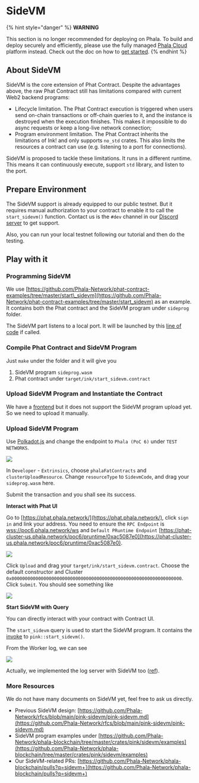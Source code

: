 # SideVM

{% hint style="danger" %}
**WARNING**

This section is no longer recommended for deploying on Phala. To build and deploy securely and efficiently, please use the fully managed [Phala Cloud](https://cloud.phala.network) platform instead. Check out the doc on how to [get started](../../cloud/getting-started/getting-started.md).
{% endhint %}

## About SideVM <a href="#about-sidevm" id="about-sidevm"></a>

SideVM is the core extension of Phat Contract. Despite the advantages above, the raw Phat Contract still has limitations compared with current Web2 backend programs:

* Lifecycle limitation. The Phat Contract execution is triggered when users send on-chain transactions or off-chain queries to it, and the instance is destroyed when the execution finishes. This makes it impossible to do async requests or keep a long-live network connection;
* Program environment limitation. The Phat Contract inherits the limitations of Ink! and only supports `no_std` crates. This also limits the resources a contract can use (e.g. listening to a port for connections).

SideVM is proposed to tackle these limitations. It runs in a different runtime. This means it can continuously execute, support `std` library, and listen to the port.

## Prepare Environment <a href="#prepare-environment" id="prepare-environment"></a>

The SideVM support is already equipped to our public testnet. But it requires manual authorization to your contract to enable it to call the `start_sidevm()` function. Contact us is the `#dev` channel in our [Discord server](https://discord.gg/phala-network) to get support.

Also, you can run your local testnet following our tutorial and then do the testing.

## Play with it <a href="#play-with-it" id="play-with-it"></a>

### Programming SideVM <a href="#programming-sidevm" id="programming-sidevm"></a>

We use [https://github.com/Phala-Network/phat-contract-examples/tree/master/start\_sidevm](https://github.com/Phala-Network/phat-contract-examples/tree/master/start_sidevm) as an example. It contains both the Phat contract and the SideVM program under `sideprog` folder.

The SideVM part listens to a local port. It will be launched by this [line of code](https://github.com/Phala-Network/phat-contract-examples/blob/master/start_sidevm/lib.rs#L29) if called.

### Compile Phat Contract and SideVM Program <a href="#compile-phat-contract-and-sidevm-program" id="compile-phat-contract-and-sidevm-program"></a>

Just `make` under the folder and it will give you

1. SideVM program `sideprog.wasm`
2. Phat contract under `target/ink/start_sidevm.contract`

### Upload SideVM Program and Instantiate the Contract <a href="#upload-sidevm-program-and-instantiate-the-contract" id="upload-sidevm-program-and-instantiate-the-contract"></a>

We have a [frontend](https://phat.phala.network/) but it does not support the SideVM program upload yet. So we need to upload it manually.

### **Upload SideVM Program**

Use [Polkadot.js](https://polkadot.js.org/apps/) and change the endpoint to `Phala (PoC 6)` under `TEST NETWORKS`.

![](https://i.imgur.com/gerZoKj.png)

In `Developer` - `Extrinsics`, choose `phalaFatContracts` and `clusterUploadResource`. Change `resourceType` to `SidevmCode`, and drag your `sideprog.wasm` here.

Submit the transaction and you shall see its success.

**Interact with Phat UI**

Go to [https://phat.phala.network/](https://phat.phala.network/), click `sign in` and link your address. You need to ensure the `RPC Endpoint` is [wss://poc6.phala.network/ws](wss://poc5.phala.network/ws) and `Default PRuntime Endpoint` [https://phat-cluster-us.phala.network/poc6/pruntime/0xac5087e0](https://phat-cluster-us.phala.network/poc6/pruntime/0xac5087e0).

![](../../.gitbook/assets/SelectPoC6.png)

Click `Upload` and drag your `target/ink/start_sidevm.contract`. Choose the default constructor and Cluster `0x0000000000000000000000000000000000000000000000000000000000000000`. Click `Submit`. You should see something like

![](https://i.imgur.com/M8PoeTO.png)

**Start SideVM with Query**

You can directly interact with your contract with Contract UI.

The `start_sidevm` query is used to start the SideVM program. It contains the [invoke](https://github.com/Phala-Network/phat-contract-examples/blob/master/start_sidevm/lib.rs#L29) to `pink::start_sidevm()`.

From the Worker log, we can see

![](https://i.imgur.com/DWjOeyh.png)

Actually, we implemented the log server with SideVM too ([ref](https://github.com/Phala-Network/phala-blockchain/pull/855)).

### More Resources <a href="#more-resources" id="more-resources"></a>

We do not have many documents on SideVM yet, feel free to ask us directly.

* Previous SideVM design: [https://github.com/Phala-Network/rfcs/blob/main/pink-sidevm/pink-sidevm.md](https://github.com/Phala-Network/rfcs/blob/main/pink-sidevm/pink-sidevm.md)
* SideVM program examples under [https://github.com/Phala-Network/phala-blockchain/tree/master/crates/pink/sidevm/examples](https://github.com/Phala-Network/phala-blockchain/tree/master/crates/pink/sidevm/examples)
* Our SideVM-related PRs: [https://github.com/Phala-Network/phala-blockchain/pulls?q=sidevm+](https://github.com/Phala-Network/phala-blockchain/pulls?q=sidevm+)
